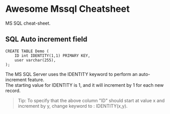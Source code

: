 # Awesome Mssql Cheatsheet
MS SQL cheat-sheet.

## SQL Auto increment field
```
CREATE TABLE Demo (
    ID int IDENTITY(1,1) PRIMARY KEY,
    user varchar(255),
);
```
The MS SQL Server uses the IDENTITY keyword to perform an auto-increment feature.  
The starting value for IDENTITY is 1, and it will increment by 1 for each new record. 
> Tip: To specify that the above column "ID" should start at value x and increment by y, change keyword to : IDENTITY(x,y).
